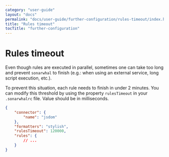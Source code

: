 ```yaml
---
category: "user-guide"
layout: "docs"
permalink: "docs/user-guide/further-configuration/rules-timeout/index.html"
title: "Rules timeout"
tocTitle: "further-configuration"
---
```

# Rules timeout

Even though rules are executed in parallel, sometimes one can take
too long and prevent `sonarwhal` to finish (e.g.: when using an external
service, long script execution, etc.).

To prevent this situation, each rule needs to finish in under 2 minutes.
You can modify this threshold by using the property `rulesTimeout` in
your `.sonarwhalrc` file. Value should be in milliseconds.

```json
{
    "connector": {
        "name": "jsdom"
    },
    "formatters": "stylish",
    "rulesTimeout": 120000,
    "rules": {
        // ...
    }
}
```
